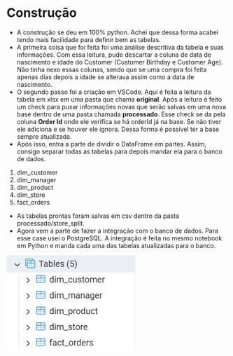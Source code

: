 # **Construção**
- A construção se deu em 100% python. Achei que dessa forma acabei tendo mais facilidade para definir bem as tabelas.
- A primeira coisa que foi feita foi uma análise descritiva da tabela e suas informações. Com essa leitura, pude descartar a coluna de data de nascimento e idade do Customer (Customer Birthday e Customer Age). Não tinha nexo essas colunas, sendo que se uma compra foi feita apenas dias depois a idade se alterava assim como a data de nascimento.
- O segundo passo foi a criação em VSCode. Aqui é feita a leitura da tabela em xlsx em uma pasta que chama **original**. Após a leitura é feito um check para puxar informações novas que serão salvas em uma nova base dentro de uma pasta chamada **processado**. Esse check se da pela coluna **Order Id** onde ele verifica se há orderId já na base. Se não tiver ele adiciona e se houver ele ignora. Dessa forma é possível ter a base sempre atualizada.
- Após isso, entra a parte de dividir o DataFrame em partes. Assim, consigo separar todas as tabelas para depois mandar ela para o banco de dados.
1. dim_customer
2. dim_manager
3. dim_product
4. dim_store
5. fact_orders
- As tabelas prontas foram salvas em csv dentro da pasta processado/store_split.
- Agora vem a parte de fazer a integração com o banco de dados. Para esse case usei o PostgreSQL. A integração é feita no mesmo notebook em Python e manda cada uma das tabelas atualizadas para o banco.
<img src="/baseDados.jpg">

